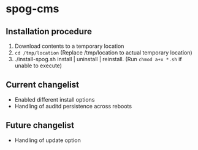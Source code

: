 # spog-cms
## Installation procedure
1. Download contents to a temporary location
2. `cd /tmp/location`   (Replace /tmp/location to actual temporary location)
3. ./install-spog.sh install | uninstall | reinstall.  (Run `chmod a+x *.sh` if unable to execute)


## Current changelist
* Enabled different install options
* Handling of auditd persistence across reboots


## Future changelist
* Handling of update option
